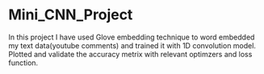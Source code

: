 # Mini_CNN_Project

In this project I have used Glove embedding technique to word embedded my text data(youtube comments) and trained it with 1D convolution model.
Plotted and validate the accuracy metrix with relevant optimzers and loss function.

